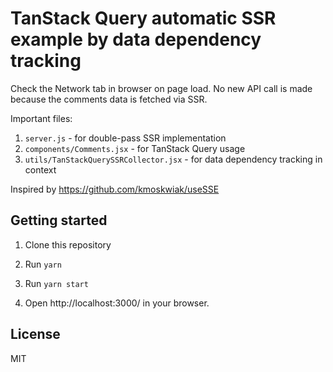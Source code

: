 # TanStack Query automatic SSR example by data dependency tracking

Check the Network tab in browser on page load. No new API call is made because the comments data is fetched via SSR.

Important files:
1. `server.js` - for double-pass SSR implementation
2. `components/Comments.jsx` - for TanStack Query usage
3. `utils/TanStackQuerySSRCollector.jsx` - for data dependency tracking in context

Inspired by https://github.com/kmoskwiak/useSSE

## Getting started

1. Clone this repository

2. Run `yarn`

3. Run `yarn start`

4. Open http://localhost:3000/ in your browser.

## License

MIT
